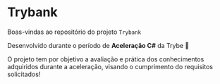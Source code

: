 # Trybank

Boas-vindas ao repositório do projeto `Trybank`

Desenvolvido durante o período de **Aceleração C#** da Trybe 🚀

O projeto tem por objetivo a avaliação e prática dos conhecimentos adquiridos durante a aceleração, visando o cumprimento do requisitos solicitados!